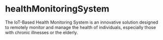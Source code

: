 # healthMonitoringSystem
The IoT-Based Health Monitoring System is an innovative solution designed to remotely monitor and manage the health of individuals, especially those with chronic illnesses or the elderly.
